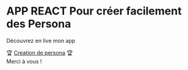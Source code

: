 <h1>APP REACT Pour créer facilement des Persona</h1>
Découvrez en live mon app <br>

🏆 <a href="https://andreagauvreau.github.io/Persona-App-Creation/">Creation de persona</a> 🏆
</br>
Merci à vous !
